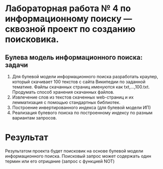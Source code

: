 # Лабораторная работа № 4 по информационному поиску — сквозной проект по созданию поисковика.

## Булева модель информационного поиска: задачи
1. Для булевой модели информационного поиска разработать краулер, который скачивает 100 текстов с сайта Википедии по заданной тематике. Файлы  скачанных страниц именуются как txt,...,100.txt. Продумать способ хранения скачанных файлов.
1. Извлечение слов из текстов скаченных web-страниц и их лемматизация с помощью стандартных библиотек.
1. Построение инвертированного индекса (для булевой модели ИП)
1. Реализация булевого поиска по построенному индексу по разным вариантам запросов.

# Результат
Результатом проекта будет поисковик на основе булевой модели информационного поиска. 
Поисковый запрос может содержать один термин или его отрицание (запрос с функцией NOT)

